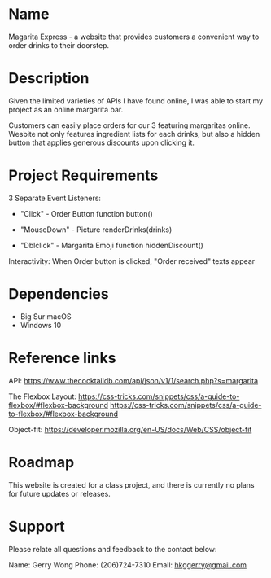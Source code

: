 # Name
Magarita Express - a website that provides customers a convenient way to order drinks to their doorstep.

# Description
Given the limited varieties of APIs I have found online, I was able to start my project as an online margarita bar. 

Customers can easily place orders for our 3 featuring margaritas online. Wesbite not only features ingredient lists for each drinks, but also a hidden button that applies generous discounts upon clicking it.  

# Project Requirements
3 Separate Event Listeners:
- "Click" - Order Button
    function button()

- "MouseDown" - Picture
    renderDrinks(drinks)


- "Dblclick" - Margarita Emoji
    function hiddenDiscount()

Interactivity:
When Order button is clicked, "Order received" texts appear 
    

# Dependencies
- Big Sur macOS
- Windows 10

# Reference links
API: 
https://www.thecocktaildb.com/api/json/v1/1/search.php?s=margarita

The Flexbox Layout:
https://css-tricks.com/snippets/css/a-guide-to-flexbox/#flexbox-background
https://css-tricks.com/snippets/css/a-guide-to-flexbox/#flexbox-background

Object-fit:
https://developer.mozilla.org/en-US/docs/Web/CSS/object-fit

# Roadmap
This website is created for a class project, and there is currently no plans for future updates or releases.

# Support
Please relate all questions and feedback to the contact below:

Name:  Gerry Wong
Phone: (206)724-7310
Email: hkggerry@gmail.com